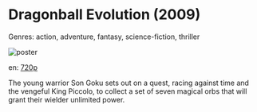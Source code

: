 # Dragonball Evolution (2009)

Genres: action, adventure, fantasy, science-fiction, thriller

![poster](http://image.tmdb.org/t/p/w500/yERkcVylXAcTCi8f0qrba4rmWwg.jpg)

en:
  [720p](magnet:?xt=urn:btih:6AA50630E9C4354EAF9BE7B5207049D2833EBBB5&tr=udp://glotorrents.pw:6969/announce&tr=udp://tracker.opentrackr.org:1337/announce&tr=udp://torrent.gresille.org:80/announce&tr=udp://tracker.openbittorrent.com:80&tr=udp://tracker.coppersurfer.tk:6969&tr=udp://tracker.leechers-paradise.org:6969&tr=udp://p4p.arenabg.ch:1337&tr=udp://tracker.internetwarriors.net:1337)
  


The young warrior Son Goku sets out on a quest, racing against time and the vengeful King Piccolo, to collect a set of seven magical orbs that will grant their wielder unlimited power.